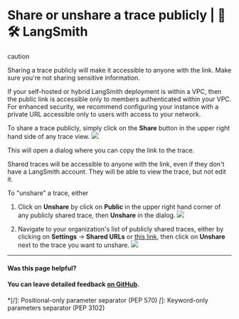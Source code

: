 # Share or unshare a trace publicly | 🦜️🛠️ LangSmith

caution

Sharing a trace publicly will make it accessible to anyone with the link. Make sure you're not sharing sensitive information.

If your self-hosted or hybrid LangSmith deployment is within a VPC, then the public link is accessible only to members authenticated within your VPC. For enhanced security, we recommend configuring your instance with a private URL accessible only to users with access to your network.

To share a trace publicly, simply click on the **Share** button in the upper right hand side of any trace view. ![](/assets/images/share_trace-15a34368c102d00cc213dd6608935fcc.png)

This will open a dialog where you can copy the link to the trace.

Shared traces will be accessible to anyone with the link, even if they don't have a LangSmith account. They will be able to view the trace, but not edit it.

To "unshare" a trace, either

  1. Click on **Unshare** by click on **Public** in the upper right hand corner of any publicly shared trace, then **Unshare** in the dialog. ![](/assets/images/unshare_trace-9e00bf94f8b9056b2676a2f4dd5ae661.png)

  2. Navigate to your organization's list of publicly shared traces, either by clicking on **Settings** -> **Shared URLs** or [this link](https://smith.langchain.com/settings/shared), then click on **Unshare** next to the trace you want to unshare. ![](/assets/images/unshare_trace_list-2c9ae0fc85ad285b0620ab08d128f79b.png)

* * *

#### Was this page helpful?

  

#### You can leave detailed feedback [on GitHub](https://github.com/langchain-ai/langsmith-docs/issues/new?title=DOC%3A+%3CPlease+write+a+comprehensive+title+after+the+%27DOC%3A+%27+prefix%3E).
  *[/]: Positional-only parameter separator (PEP 570)
  *[*]: Keyword-only parameters separator (PEP 3102)